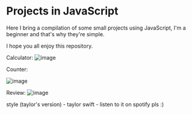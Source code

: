 # Projects in JavaScript
Here I bring a compilation of some small projects using JavaScript, I'm a beginner and that's why they're simple.

I hope you all enjoy this repository.


Calculator:
![image](https://github.com/alisonoliveira13/calculator-html-css-js/assets/91758588/926d5907-58c2-4ac3-bc90-3097f5490850)






Counter:


![image](https://github.com/alisonoliveira13/calculator-html-css-js/assets/91758588/1302bcef-5045-4e06-8888-dca2725b079e)



Review:
![image](https://github.com/alisonoliveira13/small-projects-using-javascript/assets/91758588/9c90001f-5194-4a93-987e-db090d7967e2)



style (taylor's version) - taylor swift - listen to it on spotify pls :)
